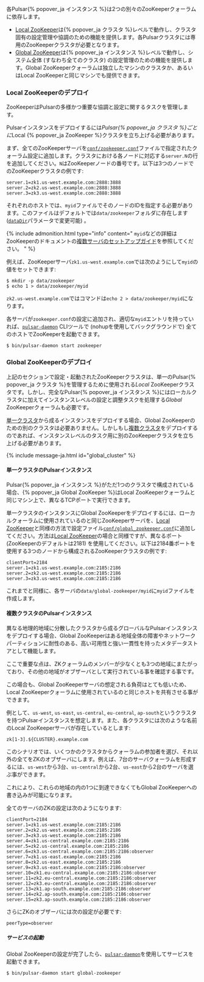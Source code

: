各Pulsar{% popover_ja インスタンス %}は2つの別々のZooKeeperクォーラムに依存します。

* [Local ZooKeeper](#local-zookeeperのデプロイ)は{% popover_ja クラスタ %}レベルで動作し、クラスタ固有の設定管理や協調のための機能を提供します。各Pulsarクラスタには専用のZooKeeperクラスタが必要となります。
* [Global ZooKeeper](#global-zookeeperのデプロイ)は{% popover_ja インスタンス %}レベルで動作し、システム全体 (すなわち全てのクラスタ) の設定管理のための機能を提供します。Global ZooKeeperクォーラムは独立したマシンのクラスタか、あるいはLocal ZooKeeperと同じマシンでも提供できます。

### Local ZooKeeperのデプロイ

ZooKeeperはPulsarの多様かつ重要な協調と設定に関するタスクを管理します。

Pulsarインスタンスをデプロイするには*Pulsar{% popover_ja クラスタ %}ごとに*Local {% popover_ja ZooKeeper %}クラスタを立ち上げる必要があります。

まず、全てのZooKeeperサーバを[`conf/zookeeper.conf`](../../reference/Configuration#zookeeper)ファイルで指定されたクォーラム設定に追加します。クラスタにおける各ノードに対応する`server.N`の行を追加してください。`N`はZooKeeperノードの番号です。以下は3つのノードでのZooKeeperクラスタの例です:

```properties
server.1=zk1.us-west.example.com:2888:3888
server.2=zk2.us-west.example.com:2888:3888
server.3=zk3.us-west.example.com:2888:3888
```

それぞれのホストでは、`myid`ファイルでそのノードのIDを指定する必要があります。このファイルはデフォルトでは`data/zookeeper`フォルダに存在します ([`dataDir`](../../reference/Configuration#zookeeper-dataDir)パラメータで変更可能) 。

{% include admonition.html type="info" content="
`myid`などの詳細はZooKeeperのドキュメントの[複数サーバのセットアップガイド](https://zookeeper.apache.org/doc/r3.4.10/zookeeperAdmin.html#sc_zkMulitServerSetup)を参照してください。
" %}

例えば、ZooKeeperサーバ`zk1.us-west.example.com`では次のようにして`myid`の値をセットできます:

```shell
$ mkdir -p data/zookeeper
$ echo 1 > data/zookeeper/myid
```

`zk2.us-west.example.com`ではコマンドは`echo 2 > data/zookeeper/myid`になります。

各サーバが`zookeeper.conf`の設定に追加され、適切な`myid`エントリを持っていれば、[`pulsar-daemon`](../../reference/CliTools#pulsar-daemon) CLIツールで (nohupを使用してバックグラウンドで) 全てのホストでZooKeeperを起動できます。

```shell
$ bin/pulsar-daemon start zookeeper
```

### Global ZooKeeperのデプロイ

上記のセクションで設定・起動されたZooKeeperクラスタは、単一のPulsar{% popover_ja クラスタ %}を管理するために使用される*Local* ZooKeeperクラスタです。しかし、完全なPulsar{% popover_ja インスタンス %}にはローカルクラスタに加えてインスタンスレベルの設定と調整タスクを処理する*Global* ZooKeeperクォーラムも必要です。

[単一クラスタ](#単一クラスタのpulsarインスタンス)から成るインスタンスをデプロイする場合、Global ZooKeeperのための別のクラスタは必要ありません。しかしもし[複数クラスタ](#複数クラスタのpulsarインスタンス)をデプロイするのであれば、インスタンスレベルのタスク用に別のZooKeeperクラスタを立ち上げる必要があります。

{% include message-ja.html id="global_cluster" %}

#### 単一クラスタのPulsarインスタンス

Pulsar{% popover_ja インスタンス %}がただ1つのクラスタで構成されている場合、{% popover_ja Global ZooKeeper %}はLocal ZooKeeperクォーラムと同じマシン上で、異なるTCPポートで実行できます。

単一クラスタのインスタンスにGlobal ZooKeeperをデプロイするには、ローカルクォーラムに使用されているのと同じZooKeeperサーバを、[Local ZooKeeper](#local-zookeeper)と同様の方法で設定ファイル[`conf/global_zookeeper.conf`](../../reference/Configuration#global-zookeeper)に追加してください。方法は[Local ZooKeeper](#local-zookeeper)の場合と同様ですが、異なるポート (ZooKeeperのデフォルトは2181) を使用してください。以下は2184番ポートを使用する3つのノードから構成されるZooKeeperクラスタの例です:

```properties
clientPort=2184
server.1=zk1.us-west.example.com:2185:2186
server.2=zk2.us-west.example.com:2185:2186
server.3=zk3.us-west.example.com:2185:2186
```

これまでと同様に、各サーバの`data/global-zookeeper/myid`に`myid`ファイルを作成します。

#### 複数クラスタのPulsarインスタンス

異なる地理的地域に分散したクラスタから成るグローバルなPulsarインスタンスをデプロイする場合、Global ZooKeeperはある地域全体の障害やネットワークパーティションに耐性のある、高い可用性と強い一貫性を持ったメタデータストアとして機能します。

ここで重要な点は、ZKクォーラムのメンバーが少なくとも3つの地域にまたがっており、その他の地域がオブザーバとして実行されている事を確認する事です。

この場合も、Global ZooKeeperサーバの想定される負荷はとても低いため、Local ZooKeeperクォーラムに使用されているのと同じホストを共有させる事ができます。

例として、`us-west`, `us-east`, `us-central`, `eu-central`, `ap-south`というクラスタを持つPulsarインスタンスを想定します。また、各クラスタには次のような名前のLocal ZooKeeperサーバが存在しているとします:

```
zk[1-3].${CLUSTER}.example.com
```

このシナリオでは、いくつかのクラスタからクォーラムの参加者を選び、それ以外の全てをZKのオブザーバにします。例えば、7台のサーバクォーラムを形成するには、`us-west`から3台、`us-central`から2台、`us-east`から2台のサーバを選ぶ事ができます。

これにより、これらの地域の内の1つに到達できなくてもGlobal ZooKeeperへの書き込みが可能になります。

全てのサーバのZKの設定は次のようになります:

```properties
clientPort=2184
server.1=zk1.us-west.example.com:2185:2186
server.2=zk2.us-west.example.com:2185:2186
server.3=zk3.us-west.example.com:2185:2186
server.4=zk1.us-central.example.com:2185:2186
server.5=zk2.us-central.example.com:2185:2186
server.6=zk3.us-central.example.com:2185:2186:observer
server.7=zk1.us-east.example.com:2185:2186
server.8=zk2.us-east.example.com:2185:2186
server.9=zk3.us-east.example.com:2185:2186:observer
server.10=zk1.eu-central.example.com:2185:2186:observer
server.11=zk2.eu-central.example.com:2185:2186:observer
server.12=zk3.eu-central.example.com:2185:2186:observer
server.13=zk1.ap-south.example.com:2185:2186:observer
server.14=zk2.ap-south.example.com:2185:2186:observer
server.15=zk3.ap-south.example.com:2185:2186:observer
```

さらにZKのオブザーバには次の設定が必要です:

```properties
peerType=observer
```

##### サービスの起動

Global ZooKeeperの設定が完了したら、[`pulsar-daemon`](../../reference/CliTools#pulsar-daemon)を使用してサービスを起動できます。

```shell
$ bin/pulsar-daemon start global-zookeeper
```
